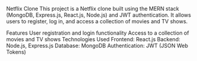 Netflix Clone
This project is a Netflix clone built using the MERN stack (MongoDB, Express.js, React.js, Node.js) and JWT authentication. It allows users to register, log in, and access a collection of movies and TV shows.

Features
User registration and login functionality
Access to a collection of movies and TV shows
Technologies Used
Frontend: React.js
Backend: Node.js, Express.js
Database: MongoDB
Authentication: JWT (JSON Web Tokens)
